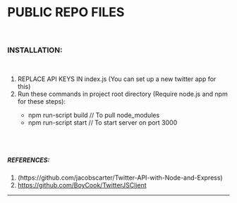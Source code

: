 <h1><strong>PUBLIC REPO FILES</strong></h1>
<br />
<h3>INSTALLATION:</h3>
<br />
<ol><li>REPLACE API KEYS IN index.js (You can set up a new twitter app for this)</li>
  <li>Run these commands in project root directory (Require node.js and npm for these steps):</li>
    <ul>
      <li>npm run-script build // To pull node_modules</li>
      <li>npm run-script start // To start server on port 3000</li>
    </ul>
 </ol>
 <br /><br />
<h5>REFERENCES:</h5>
<ol>
  <li>(https://github.com/jacobscarter/Twitter-API-with-Node-and-Express)</li>
  <li><a href='https://github.com/BoyCook/TwitterJSClient'>https://github.com/BoyCook/TwitterJSClient</a></li>
</ol>
<hr>
